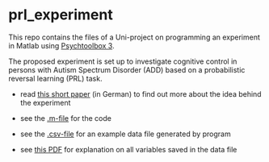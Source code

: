 # prl_experiment

This repo contains the files of a Uni-project on programming an experiment in Matlab using [Psychtoolbox 3](http://psychtoolbox.org/).

The proposed experiment is set up to investigate cognitive control in persons with Autism Spectrum Disorder (ADD) based on a probabilistic reversal learning (PRL) task.

* read [this short paper](https://github.com/felixschltr/prl_experiment/blob/master/experimentidee.pdf) (in German) to find out more about the idea behind the experiment

* see the [.m-file](https://github.com/felixschltr/prl_experiment/blob/master/PRL_experiment.m) for the code

* see the [.csv-file](https://github.com/felixschltr/prl_experiment/blob/master/PRL_data_example.csv) for an example data file generated by program

* see [this PDF](https://github.com/felixschltr/prl_experiment/blob/master/data_file_instructions.pdf) for explanation on all variables saved in the data file

